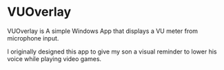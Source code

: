 # VUOverlay

VUOverlay is A simple Windows App that displays a VU meter from microphone input.

I originally designed this app to give my son a visual reminder to lower his voice while playing video games.